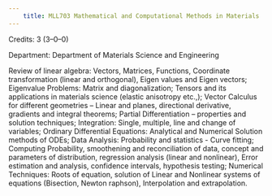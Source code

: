 ```yaml
---
    title: MLL703 Mathematical and Computational Methods in Materials
---
```

Credits: 3 (3–0–0)

Department: Department of Materials Science and Engineering

Review of linear algebra: Vectors, Matrices, Functions, Coordinate transformation (linear and orthogonal), Eigen values and Eigen vectors; Eigenvalue Problems: Matrix and diagonalization; Tensors and its applications in materials science (elastic anisotropy etc.,); Vector Calculus for different geometries – Linear and planes, directional derivative, gradients and integral theorems; Partial Differentiation – properties and solution techniques; Integration: Single, multiple, line and change of variables; Ordinary Differential Equations: Analytical and Numerical Solution methods of ODEs; Data Analysis: Probability and statistics - Curve fitting; Computing Probability, smoothening and reconciliation of data, concept and parameters of distribution, regression analysis (linear and nonlinear), Error estimation and analysis, confidence intervals, hypothesis testing; Numerical Techniques: Roots of equation, solution of Linear and Nonlinear systems of equations (Bisection, Newton raphson), Interpolation and extrapolation.